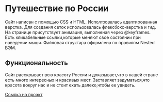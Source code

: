 # Путешествие по России

Сайт написан с помощью CSS и HTML. Исполтзовалась адаптированная верстка. Для создания сеток использовалась флексбокс-верстка и гид. На странице присутствует анимация, выполненая через @keyframes. Есть кликабельные ссылки,которые меняют свое состоянии при наведении мыши. Файловая структара оформлена по правилпм Nested БЭМ.

## Функциональность
Сайт расскрывает всю красоту России и доказывает,что в нашей стране есть много интересных и красивых мест.
Заставляет задуматься,что красота вокруг нас и не стоит ехать далеко,чтобы ее увидеть.

[Ccылка на проэкт](http://127.0.0.1:5500/index.html)





